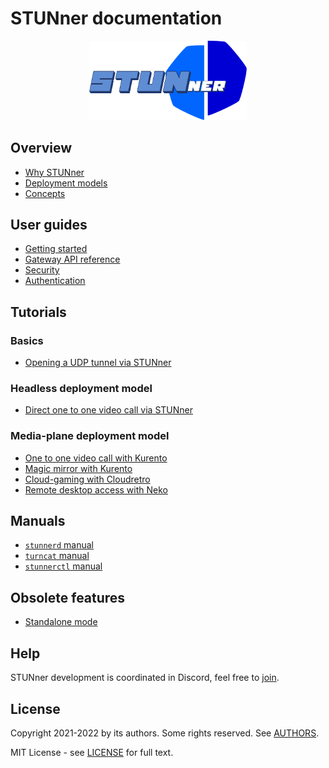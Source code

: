 # STUNner documentation

<p align="center">
  <img alt="STUNner", src="/doc/stunner.svg" width="50%" height="50%"></br>
</p>

## Overview

* [Why STUNner](/doc/WHY.md)
* [Deployment models](/doc/DEPLOYMENT.md)
* [Concepts](/doc/CONCEPTS.md)

## User guides

* [Getting started](/doc/INSTALL.md)
* [Gateway API reference](/doc/GATEWAY.md)
* [Security](/doc/SECURITY.md)
* [Authentication](/doc/AUTH.md)

## Tutorials

### Basics

* [Opening a UDP tunnel via STUNner](/examples/simple-tunnel)

### Headless deployment model

* [Direct one to one video call via STUNner](/examples/direct-one2one-call)

### Media-plane deployment model

* [One to one video call with Kurento](/examples/kurento-one2one-call)
* [Magic mirror with Kurento](/examples/kurento-magic-mirror/README.md)
* [Cloud-gaming with Cloudretro](/examples/cloudretro/README.md)
* [Remote desktop access with Neko](/examples/neko/README.md)

## Manuals

* [`stunnerd` manual](/cmd/stunnerd/README.md)
* [`turncat` manual](/cmd/turncat/README.md)
* [`stunnerctl` manual](/cmd/stunnerctl/README.md)

## Obsolete features

* [Standalone mode](/doc/OBSOLETE.md)

## Help

STUNner development is coordinated in Discord, feel free to [join](https://discord.gg/DyPgEsbwzc).

## License

Copyright 2021-2022 by its authors. Some rights reserved. See [AUTHORS](../AUTHORS).

MIT License - see [LICENSE](../LICENSE) for full text.
